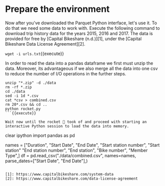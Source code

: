 # Prepare the environment 

Now after you've downloaded the Parquet Python interface, let's use it. To do that we need some data to work with. Execute the following command to download trip history data for the years 2015, 2016 and 2017. The data is provided for free by [Capital Bikeshare (n.d.)][1], under the [Capital Bikeshare Data License Agreement][2]. 

`wget -i urls.txt`{{execute}}

In order to read the data into a pandas dataframe we first must unzip the data. Moreover, its advantageous if we also merge all the data into one csv to reduce the number of I/O operations in the further steps. 

```
unzip "*.zip" -d ./data
rm -rf *.zip
cd ./data
sed -i 1d *.csv
cat *csv > combined.csv
rm 20*.csv && cd ..
python rocket.py
```{{execute}}

Wait now until the rocket 🚀 took of and proceed with starting an interactive Python session to load the data into memory.
``` 
clear
ipython 
import pandas as pd

names = ["Duration", "Start Date", "End Date", "Start station number", "Start station" "End station number", "End station", "Bike number", "Member Type",]
df = pd.read_csv("./data/combined.csv", names=names, parse_dates=["Start Date", "End Date"],)
```{{execute}}

[1]: https://www.capitalbikeshare.com/system-data
[2]: https://www.capitalbikeshare.com/data-license-agreement